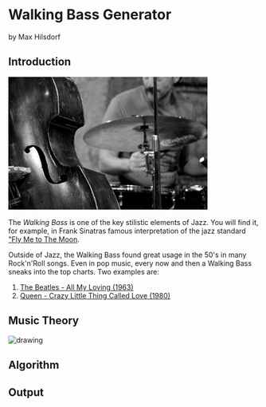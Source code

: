 # Walking Bass Generator
by Max Hilsdorf

## Introduction

<img src="images/jazz_band.jpg" alt="drawing" width="400"/>

The *Walking Bass* is one of the key stilistic elements of Jazz.
You will find it, for example, in Frank Sinatras famous interpretation of the jazz standard 
["Fly Me to The Moon](https://www.youtube.com/watch?v=ZEcqHA7dbwM).

Outside of Jazz, the Walking Bass found great usage in the 50's in many Rock'n'Roll songs. 
Even in pop music, every now and then a Walking Bass sneaks into the top charts. Two examples are:
1. [The Beatles - All My Loving (1963)](https://www.youtube.com/watch?v=ZEcqHA7dbwM)
2. [Queen - Crazy Little Thing Called Love (1980)](https://www.youtube.com/watch?v=ZEcqHA7dbwM)

## Music Theory

<img src="images/music_theory.jpg" alt="drawing" width="400"/>

## Algorithm

## Output
